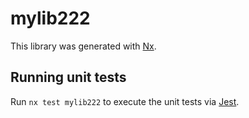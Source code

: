 # mylib222

This library was generated with [Nx](https://nx.dev).

## Running unit tests

Run `nx test mylib222` to execute the unit tests via [Jest](https://jestjs.io).

